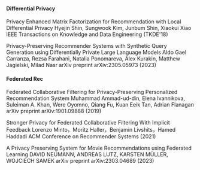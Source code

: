 #### Differential Privacy
Privacy Enhanced Matrix Factorization for Recommendation with Local Differential Privacy
Hyejin Shin, Sungwook Kim, Junbum Shin, Xiaokui Xiao
IEEE Transactions on Knowledge and Data Engineering (TKDE'18)

Privacy-Preserving Recommender Systems with Synthetic Query Generation using Differentially Private Large Language Models
Aldo Gael Carranza, Rezsa Farahani, Natalia Ponomareva, Alex Kurakin, Matthew Jagielski, Milad Nasr
arXiv preprint arXiv:2305.05973 (2023)



#### Federated Rec
Federated Collaborative Filtering for Privacy-Preserving Personalized Recommendation System
Muhammad Ammad-ud-din, Elena Ivannikova, Suleiman A. Khan, Were Oyomno, Qiang Fu, Kuan Eeik Tan, Adrian Flanagan
arXiv preprint arXiv:1901.09888 (2019)

Stronger Privacy for Federated Collaborative Filtering With Implicit Feedback
Lorenzo Minto，Moritz Haller，Benjamin Livshits，Hamed Haddadi
ACM Conference on Recommender Systems (2021)

A Privacy Preserving System for Movie Recommendations using Federated Learning
DAVID NEUMANN, ANDREAS LUTZ, KARSTEN MÜLLER, WOJCIECH SAMEK
arXiv preprint arXiv:2303.04689 (2023)
